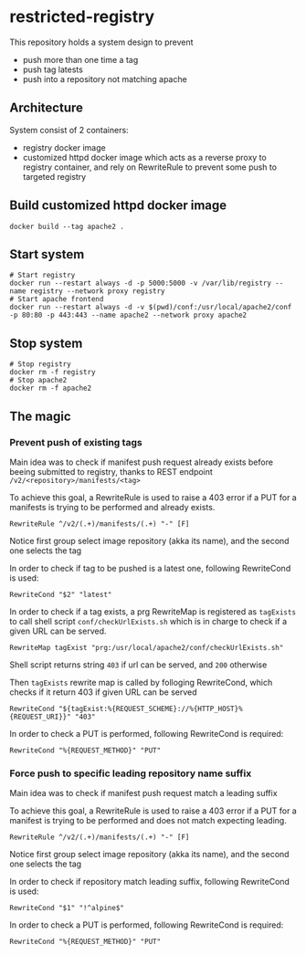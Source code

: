 # restricted-registry

This repository holds a system design to prevent 
* push more than one time a tag
* push tag latests
* push into a repository not matching apache

## Architecture

System consist of 2 containers:
* registry docker image 
* customized httpd docker image which acts as a reverse proxy to registry container, and rely on RewriteRule to prevent some push to targeted registry  

## Build customized httpd docker image 

    docker build --tag apache2 .

## Start system

    # Start registry
    docker run --restart always -d -p 5000:5000 -v /var/lib/registry --name registry --network proxy registry
    # Start apache frontend
    docker run --restart always -d -v $(pwd)/conf:/usr/local/apache2/conf -p 80:80 -p 443:443 --name apache2 --network proxy apache2

## Stop system

    # Stop registry
    docker rm -f registry
    # Stop apache2
    docker rm -f apache2

## The magic

### Prevent push of existing tags

Main idea was to check if manifest push request already exists before beeing submitted to registry, thanks to REST endpoint `/v2/<repository>/manifests/<tag>`

To achieve this goal, a RewriteRule is used to raise a 403 error if a PUT for a manifests is trying to be performed and already exists.

    RewriteRule ^/v2/(.+)/manifests/(.+) "-" [F]

Notice first group select image repository (akka its name), and the second one selects the tag 

In order to check if tag to be pushed is a latest one, following RewriteCond is used:

    RewriteCond "$2" "latest" 

In order to check if a tag exists, a prg RewriteMap is registered as `tagExists` to call shell script `conf/checkUrlExists.sh` which is in charge to check if a given URL can be served.

    RewriteMap tagExist "prg:/usr/local/apache2/conf/checkUrlExists.sh"

Shell script returns string `403` if url can be served, and `200` otherwise

Then `tagExists` rewrite map is called by folloging RewriteCond, which checks if it return 403 if given URL can be served

    RewriteCond "${tagExist:%{REQUEST_SCHEME}://%{HTTP_HOST}%{REQUEST_URI}}" "403"

In order to check a PUT is performed, following RewriteCond is required:

    RewriteCond "%{REQUEST_METHOD}" "PUT"

### Force push to specific leading repository name suffix

Main idea was to check if manifest push request match a leading suffix

To achieve this goal, a RewriteRule is used to raise a 403 error if a PUT for a manifest is trying to be performed and does not match expecting leading.

    RewriteRule ^/v2/(.+)/manifests/(.+) "-" [F]

Notice first group select image repository (akka its name), and the second one selects the tag 

In order to check if repository match leading suffix, following RewriteCond is used:

    RewriteCond "$1" "!^alpine$"

In order to check a PUT is performed, following RewriteCond is required:

    RewriteCond "%{REQUEST_METHOD}" "PUT"

